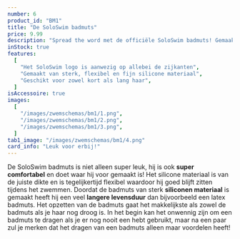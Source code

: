 ```yaml
---
number: 6
product_id: "BM1"
title: "De SoloSwim badmuts"
price: 9.99
description: "Spread the word met de officiële SoloSwim badmuts! Gemaakt van sterk, flexibel en fijn siliconen materiaal wat zorgt voor een comfortabele pasvorm. Het dragen van een badmuts helpt lang haar uit het gezicht te houden, zo kun jij je beter focussen op het zwemmen."
inStock: true
features:
  [
    "Het SoloSwim logo is aanwezig op allebei de zijkanten",
    "Gemaakt van sterk, flexibel en fijn silicone materiaal",
    "Geschikt voor zowel kort als lang haar",
  ]
isAccessoire: true
images:
  [
    "/images/zwemschemas/bm1/1.png",
    "/images/zwemschemas/bm1/2.png",
    "/images/zwemschemas/bm1/3.png",
  ]
tab1_image: "/images/zwemschemas/bm1/4.png"
card_info: "Leuk voor erbij!"
---
```


De SoloSwim badmuts is niet alleen super leuk, hij is ook **super comfortabel** en doet waar hij voor gemaakt is! Het silicone materiaal is van de juiste dikte en is tegelijkertijd flexibel waardoor hij goed blijft zitten tijdens het zwemmen. Doordat de badmuts van sterk **siliconen materiaal** is gemaakt heeft hij een veel **langere levensduur** dan bijvoorbeeld een latex badmuts. Het opzetten van de badmuts gaat het makkelijkste als zowel de badmuts als je haar nog droog is. In het begin kan het onwennig zijn om een badmuts te dragen als je er nog nooit een hebt gebruikt, maar na een paar zul je merken dat het dragen van een badmuts alleen maar voordelen heeft!
